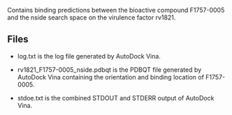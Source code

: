 Contains binding predictions between the bioactive compound F1757-0005 and the nside search space on the virulence factor rv1821.

## Files

- log.txt is the log file generated by AutoDock Vina.

- rv1821_F1757-0005_nside.pdbqt is the PDBQT file generated by AutoDock Vina containing the orientation and binding location of F1757-0005.

- stdoe.txt is the combined STDOUT and STDERR output of AutoDock Vina.

